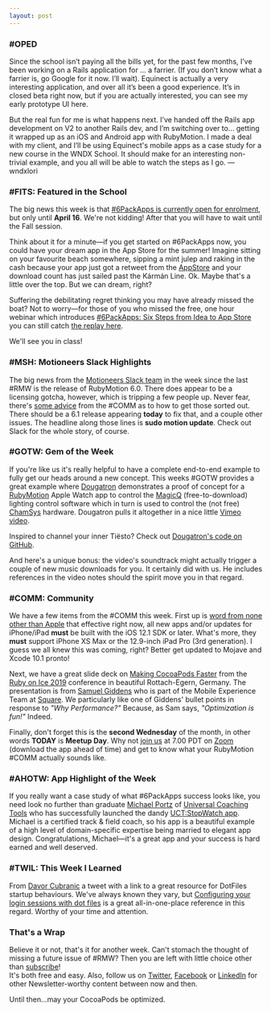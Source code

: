 ```yaml
---
layout: post
---
```


### #OPED

Since the school isn’t paying all the bills yet, for the past few months, I’ve been working on a Rails application for 
… a farrier. (If you don’t know what a farrier is, go Google for it now. I’ll wait). Equinect is actually a very 
interesting application, and over all it’s been a good experience. It’s in closed beta right now, but if you are 
actually interested, you can see my early prototype UI here. 

But the real fun for me is what happens next. I’ve handed off the Rails app development on V2 to another Rails dev, 
and I’m switching over to… getting it wrapped up as an iOS and Android app with RubyMotion. I made a deal with my 
client, and I’ll be using Equinect's mobile apps as a case study for a new course in the WNDX School. It should make 
for an interesting non-trivial example, and you all will be able to watch the steps as I go.   — wndxlori
 
### #FITS: Featured in the School

The big news this week is that [#6PackApps is currently open for enrolment](https://drip.la/c/eyJhY2NvdW50X2lkIjoiNjg0MjExMSIsInRyaWdnZXJfaWQiOiIyOTQ2Mjc3NTMiLCJkeW5hbWljX3VybCI6bnVsbCwidXJsIjoiaHR0cHM6Ly93bmR4LnNjaG9vbC9wLzYtcGFjay1hcHBzLTIwMTkwNCJ9?e=lori%40cyberdex.ca&utm_campaign=newsletter&utm_content=19&utm_medium=web&utm_source=rubymotionweekly.com), 
but only until **April 16**. We're not kidding! After that you will have to wait until the Fall session.

Think about it for a minute—if you get started on #6PackApps now, you could have your dream app in the App Store for 
the summer! Imagine sitting on your favourite beach somewhere, sipping a mint julep and raking in the cash because 
your app just got a retweet from the [AppStore](https://twitter.com/appstore?utm_campaign=newsletter&utm_content=19&utm_medium=web&utm_source=rubymotionweekly.com) 
and your download count has just sailed past the Kármán Line. Ok. Maybe that's a little over the top. But we can dream, right?

Suffering the debilitating regret thinking you may have already missed the boat? Not to worry—for those of you who 
missed the free, one hour webinar which introduces [#6PackApps: Six Steps from Idea to App Store](https://drip.la/c/eyJhY2NvdW50X2lkIjoiNjg0MjExMSIsInRyaWdnZXJfaWQiOiIyOTQ2Mjc3NTMiLCJkeW5hbWljX3VybCI6bnVsbCwidXJsIjoiaHR0cHM6Ly93bmR4LnNjaG9vbC9wLzYtcGFjay1hcHBzLTIwMTkwNCJ9?e=lori%40cyberdex.ca&utm_campaign=newsletter&utm_content=19&utm_medium=web&utm_source=rubymotionweekly.com) 
you can still catch [the replay here](https://drip.la/c/eyJhY2NvdW50X2lkIjoiNjg0MjExMSIsInRyaWdnZXJfaWQiOiI3NjMyNDM4NzYiLCJkeW5hbWljX3VybCI6bnVsbCwidXJsIjoiaHR0cHM6Ly93bmR4LnNjaG9vbC9jb3Vyc2VzLzYtcGFjay1hcHBzLTIwMTkwNC9sZWN0dXJlcy85NDM3MTU0In0?e=lori%40cyberdex.ca&utm_campaign=newsletter&utm_content=19&utm_medium=web&utm_source=rubymotionweekly.com).

We'll see you in class!
 
### #MSH: Motioneers Slack Highlights

The big news from the [Motioneers Slack team](https://motioneers.slack.com/?utm_campaign=newsletter&utm_content=19&utm_medium=web&utm_source=rubymotionweekly.com) 
in the week since the last #RMW is the release of RubyMotion 6.0. There 
does appear to be a licensing gotcha, however, which is tripping a few people up. Never fear, there's [some advice](https://motioneers.slack.com/archives/C055RDLS0/p1554486557240500?utm_campaign=newsletter&utm_content=19&utm_medium=web&utm_source=rubymotionweekly.com) 
from the #COMM as to how to get those sorted out. There should be a 6.1 release appearing **today** to fix that, and a couple 
other issues. The headline along those lines is **sudo motion update**. Check out Slack for the whole story, of course.

### #GOTW: Gem of the Week

If you're like us it's really helpful to have a complete end-to-end example to fully get our heads around a new concept. 
This weeks #GOTW provides a great example where [Dougatron](https://twitter.com/pixlwave?utm_campaign=newsletter&utm_content=19&utm_medium=web&utm_source=rubymotionweekly.com) 
demonstrates a proof of concept for a [RubyMotion](https://twitter.com/rubymotion?utm_campaign=newsletter&utm_content=19&utm_medium=web&utm_source=rubymotionweekly.com) 
Apple Watch app to control the [MagicQ](https://chamsyslighting.com/products/magicq?utm_campaign=newsletter&utm_content=19&utm_medium=web&utm_source=rubymotionweekly.com&variant=7841688715300) 
(free-to-download) lighting control software which in turn is used to control the (not free) 
[ChamSys](https://chamsyslighting.com/?utm_campaign=newsletter&utm_content=19&utm_medium=web&utm_source=rubymotionweekly.com) 
hardware. Dougatron pulls it altogether in a nice little [Vimeo video](https://vimeo.com/126852871?utm_campaign=newsletter&utm_content=19&utm_medium=web&utm_source=rubymotionweekly.com).

Inspired to channel your inner Tiësto? Check out [Dougatron's code on GitHub](https://github.com/pixlwave/MagicQWatch?utm_campaign=newsletter&utm_content=19&utm_medium=web&utm_source=rubymotionweekly.com).

And here's a unique bonus: the video's soundtrack might actually trigger a couple of new music downloads for you. It 
certainly did with us. He includes references in the video notes should the spirit move you in that regard.

### #COMM: Community

We have a few items from the #COMM this week. First up is [word from none other than Apple](https://developer.apple.com/news/?id=03202019a%29&utm_campaign=newsletter&utm_content=19&utm_medium=web&utm_source=rubymotionweekly.com) 
that effective right now, all 
new apps and/or updates for iPhone/iPad **must** be built with the iOS 12.1 SDK or later. What's more, they **must** support 
iPhone XS Max or the 12.9-inch iPad Pro (3rd generation). I guess we all knew this was coming, right? Better get updated 
to Mojave and Xcode 10.1 pronto!

Next, we have a great slide deck on [Making CocoaPods Faster](https://speakerdeck.com/segiddins/making-cocoapods-fast?utm_campaign=newsletter&utm_content=19&utm_medium=web&utm_source=rubymotionweekly.com) 
from the [Ruby on Ice 2019](https://rubyonice.com/?utm_campaign=newsletter&utm_content=19&utm_medium=web&utm_source=rubymotionweekly.com) 
conference in beautiful Rottach-Egern, Germany. The presentation is from [Samuel Giddens](https://twitter.com/segiddins?utm_campaign=newsletter&utm_content=19&utm_medium=web&utm_source=rubymotionweekly.com) 
who is part of the Mobile Experience Team at [Square](https://twitter.com/square?utm_campaign=newsletter&utm_content=19&utm_medium=web&utm_source=rubymotionweekly.com). 
We particularly like one of Giddens' bullet points in response to _"Why Performance?"_  Because, as Sam says, 
_"Optimization is fun!"_ Indeed.

Finally, don't forget this is the **second Wednesday** of the month, in other words **TODAY** is **Meetup Day**. Why 
not [join us](https://zoom.us/j/520890450?utm_campaign=newsletter&utm_content=19&utm_medium=web&utm_source=rubymotionweekly.com) 
at 7.00 PDT on [Zoom](https://zoom.us/?utm_campaign=newsletter&utm_content=19&utm_medium=web&utm_source=rubymotionweekly.com) 
(download the app ahead of time) and get to know what your RubyMotion #COMM actually 
sounds like.

### #AHOTW: App Highlight of the Week

If you really want a case study of what #6PackApps success looks like, you need look no further than graduate [Michael 
Portz](https://uct-en.wamms.org/imprint-contact?utm_campaign=newsletter&utm_content=19&utm_medium=web&utm_source=rubymotionweekly.com) 
of [Universal Coaching Tools](https://uct-en.wamms.org/?utm_campaign=newsletter&utm_content=19&utm_medium=web&utm_source=rubymotionweekly.com) 
who has successfully launched the dandy [UCT:StopWatch app](https://itunes.apple.com/app/uct-stopwatch/id1451636443?mt=8&utm_campaign=newsletter&utm_content=19&utm_medium=web&utm_source=rubymotionweekly.com).
Michael is a certified track & field coach, so his app is a beautiful example of a high level of domain-specific expertise being married to 
elegant app design. Congratulations, Michael—it's a great app and your success is hard earned and well deserved.

### #TWIL: This Week I Learned

From [Davor Cubranic](https://twitter.com/OddsAndBits?utm_campaign=newsletter&utm_content=19&utm_medium=web&utm_source=rubymotionweekly.com) 
a tweet with a link to a great resource for DotFiles startup behaviours. We've always known they 
vary, but [Configuring your login sessions with dot files](http://mywiki.wooledge.org/DotFiles?utm_campaign=newsletter&utm_content=19&utm_medium=web&utm_source=rubymotionweekly.com) 
is a great all-in-one-place reference in this regard. Worthy of your time and attention.
  
### That's a Wrap

Believe it or not, that's it for another week. Can't stomach the thought of missing a future issue of #RMW? Then you are left with little choice other than 
[subscribe](https://www.getdrip.com/forms/482172082/submissions/new?utm_campaign=newsletter&utm_content=15&utm_medium=web&utm_source=rubymotionweekly.com)!  
 It's both free and easy. Also, 
follow us on [Twitter](https://twitter.com/wndxschool?utm_campaign=newsletter&utm_content=15&utm_medium=web&utm_source=rubymotionweekly.com),
[Facebook](https://www.facebook.com/wndxschool?utm_campaign=newsletter&utm_content=15&utm_medium=web&utm_source=rubymotionweekly.com) 
or [LinkedIn](https://www.linkedin.com/company/wndxschool?utm_campaign=newsletter&utm_content=15&utm_medium=web&utm_source=rubymotionweekly.com) for other Newsletter-worthy content between now 
and then.

Until then...may your CocoaPods be optimized.
